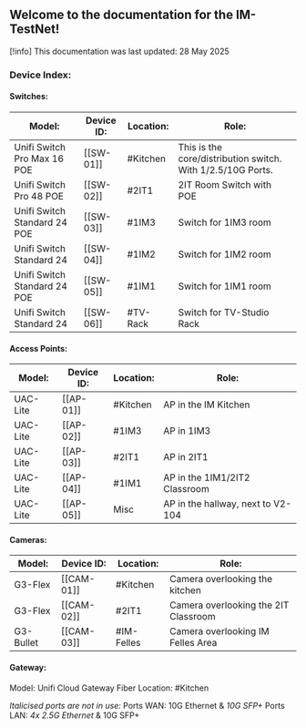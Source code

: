 ## Welcome to the documentation for the IM-TestNet!

[!info] This documentation was last updated: 28 May 2025

### Device Index:

#### Switches:

| Model:                       | Device ID: | Location: | Role:                                                       |
| ---------------------------- | ---------- | --------- | ----------------------------------------------------------- |
| Unifi Switch Pro Max 16 POE  | [[SW-01]]  | #Kitchen  | This is the core/distribution switch. With 1/2.5/10G Ports. |
| Unifi Switch Pro 48 POE      | [[SW-02]]  | #2IT1     | 2IT Room Switch with POE                                    |
| Unifi Switch Standard 24 POE | [[SW-03]]  | #1IM3     | Switch for 1IM3 room                                        |
| Unifi Switch Standard 24     | [[SW-04]]  | #1IM2     | Switch for 1IM2 room                                        |
| Unifi Switch Standard 24 POE | [[SW-05]]  | #1IM1     | Switch for 1IM1 room                                        |
| Unifi Switch Standard 24     | [[SW-06]]  | #TV-Rack  | Switch for TV-Studio Rack                                   |

#### Access Points:
| Model:   | Device ID: | Location: | Role:                             |
| -------- | ---------- | --------- | --------------------------------- |
| UAC-Lite | [[AP-01]]  | #Kitchen  | AP in the IM Kitchen              |
| UAC-Lite | [[AP-02]]  | #1IM3     | AP in 1IM3                        |
| UAC-Lite | [[AP-03]]  | #2IT1     | AP in 2IT1                        |
| UAC-Lite | [[AP-04]]  | #1IM1     | AP in the 1IM1/2IT2 Classroom     |
| UAC-Lite | [[AP-05]]  | Misc      | AP in the hallway, next to V2-104 |

#### Cameras:
| Model:    | Device ID: | Location:  | Role:                                |
| --------- | ---------- | ---------- | ------------------------------------ |
| G3-Flex   | [[CAM-01]] | #Kitchen   | Camera overlooking the kitchen       |
| G3-Flex   | [[CAM-02]] | #2IT1      | Camera overlooking the 2IT Classroom |
| G3-Bullet | [[CAM-03]] | #IM-Felles | Camera overlooking IM Felles Area    |

#### Gateway:
Model: Unifi Cloud Gateway Fiber
Location: #Kitchen 

*Italicised ports are not in use:*
Ports WAN: 10G Ethernet & *10G SFP+*
Ports LAN: *4x 2.5G Ethernet* & 10G SFP+